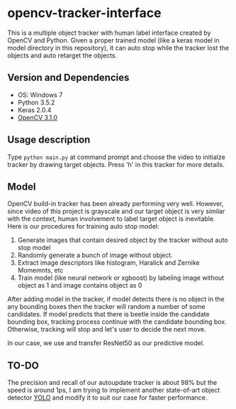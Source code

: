 # opencv-tracker-interface

This is a multiple object tracker with human label interface created by OpenCV and Python. Given a proper trained model (like a keras model in model directory in this repository), it can auto stop while the tracker lost the objects and auto retarget the objects.

## Version and Dependencies

* OS: Windows 7
* Python 3.5.2 
* Keras 2.0.4
* [OpenCV 3.1.0](https://anaconda.org/menpo/opencv3)

## Usage description
Type `python main.py` at command prompt and choose the video to initialze tracker by drawing target objects. 
Press 'h' in this tracker for more details.

## Model
OpenCV build-in tracker has been already performing very well. However, since video of this project is grayscale and our target object is very similar with the context, human involvement to label target object is inevitable. Here is our procedures for training auto stop model:

1. Generate images that contain desired object by the tracker without auto stop model
2. Randomly generate  a bunch of image without object. 
3. Extract image descriptors like histogram, Haralick and Zernike Momemnts, etc
4. Train model (like neural network or xgboost) by labeling image without object as 1 and image contains object as 0

After adding model in the tracker, if model detects there is no object in the any bounding boxes then the tracker will random a number of some candidates. If model predicts that there is beetle inside the candidate bounding box,  tracking process continue with the candidate bounding box. Otherwise, tracking will stop and let's user to decide the next move.

In our case, we use and transfer ResNet50 as our predictive model.

## TO-DO
The precision and recall of our autoupdate tracker is about 98% but the speed is around 1ps, I am trying to implement another state-of-art object detector [YOLO](https://github.com/philipperemy/yolo-9000) and modify it to suit our case for faster performance.

